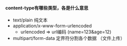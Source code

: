 #### content-type有哪些类型，各是什么意思

- text/plain   纯文本
- application/x-www-form-urlencoded 
    - urlencoded  => url编码  (name=123&age=12)
- multipart/form-data     定界符分割各个数据 （文件上传）


